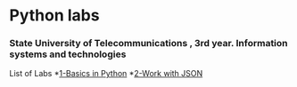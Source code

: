 # Python labs 
### State University of Telecommunications , 3rd year. Information systems and technologies


List of Labs
*[1-Basics in Python](https://github.com/rexvel/pyLabs/tree/main/1-Basics)
*[2-Work with JSON](https://github.com/rexvel/pyLabs/tree/main/2-JSON)

